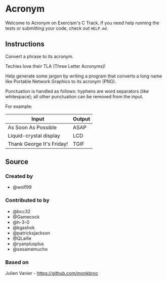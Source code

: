 # Acronym

Welcome to Acronym on Exercism's C Track.
If you need help running the tests or submitting your code, check out `HELP.md`.

## Instructions

Convert a phrase to its acronym.

Techies love their TLA (Three Letter Acronyms)!

Help generate some jargon by writing a program that converts a long name like Portable Network Graphics to its acronym (PNG).

Punctuation is handled as follows: hyphens are word separators (like whitespace); all other punctuation can be removed from the input.

For example:

| Input                     | Output |
| ------------------------- | ------ |
| As Soon As Possible       | ASAP   |
| Liquid-crystal display    | LCD    |
| Thank George It's Friday! | TGIF   |

## Source

### Created by

- @wolf99

### Contributed to by

- @bcc32
- @Gamecock
- @h-3-0
- @kgashok
- @patricksjackson
- @QLaille
- @ryanplusplus
- @sesamemucho

### Based on

Julien Vanier - https://github.com/monkbroc
